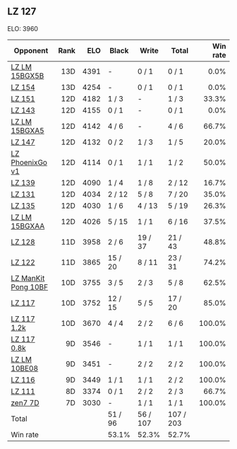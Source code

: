 ## LZ 127 ##

ELO: 3960

Opponent | Rank | ELO | Black | Write | Total | Win rate
---------|-----:|----:|-------|-------|-------|-------:
[LZ LM 15BGX5B](LZ%20LM%2015BGX5B.md) | 13D | 4391 | - | 0 / 1 | 0 / 1 | 0.0%
[LZ 154](LZ%20154.md) | 13D | 4254 | - | 0 / 1 | 0 / 1 | 0.0%
[LZ 151](LZ%20151.md) | 12D | 4182 | 1 / 3 | - | 1 / 3 | 33.3%
[LZ 143](LZ%20143.md) | 12D | 4155 | 0 / 1 | - | 0 / 1 | 0.0%
[LZ LM 15BGXA5](LZ%20LM%2015BGXA5.md) | 12D | 4142 | 4 / 6 | - | 4 / 6 | 66.7%
[LZ 147](LZ%20147.md) | 12D | 4132 | 0 / 2 | 1 / 3 | 1 / 5 | 20.0%
[LZ PhoenixGo v1](LZ%20PhoenixGo%20v1.md) | 12D | 4114 | 0 / 1 | 1 / 1 | 1 / 2 | 50.0%
[LZ 139](LZ%20139.md) | 12D | 4090 | 1 / 4 | 1 / 8 | 2 / 12 | 16.7%
[LZ 131](LZ%20131.md) | 12D | 4034 | 2 / 12 | 5 / 8 | 7 / 20 | 35.0%
[LZ 135](LZ%20135.md) | 12D | 4030 | 1 / 6 | 4 / 13 | 5 / 19 | 26.3%
[LZ LM 15BGXAA](LZ%20LM%2015BGXAA.md) | 12D | 4026 | 5 / 15 | 1 / 1 | 6 / 16 | 37.5%
[LZ 128](LZ%20128.md) | 11D | 3958 | 2 / 6 | 19 / 37 | 21 / 43 | 48.8%
[LZ 122](LZ%20122.md) | 11D | 3865 | 15 / 20 | 8 / 11 | 23 / 31 | 74.2%
[LZ ManKit Pong 10BF](LZ%20ManKit%20Pong%2010BF.md) | 10D | 3755 | 3 / 5 | 2 / 3 | 5 / 8 | 62.5%
[LZ 117](LZ%20117.md) | 10D | 3752 | 12 / 15 | 5 / 5 | 17 / 20 | 85.0%
[LZ 117 1.2k](LZ%20117%201.2k.md) | 10D | 3670 | 4 / 4 | 2 / 2 | 6 / 6 | 100.0%
[LZ 117 0.8k](LZ%20117%200.8k.md) | 9D | 3546 | - | 1 / 1 | 1 / 1 | 100.0%
[LZ LM 10BE08](LZ%20LM%2010BE08.md) | 9D | 3451 | - | 2 / 2 | 2 / 2 | 100.0%
[LZ 116](LZ%20116.md) | 9D | 3449 | 1 / 1 | 1 / 1 | 2 / 2 | 100.0%
[LZ 111](LZ%20111.md) | 8D | 3374 | 0 / 1 | 2 / 2 | 2 / 3 | 66.7%
[zen7 7D](zen7%207D.md) | 7D | 3030 | - | 1 / 1 | 1 / 1 | 100.0%
Total | | | 51 / 96 | 56 / 107 | 107 / 203 | 
Win rate| | | 53.1% | 52.3% | 52.7% | 

